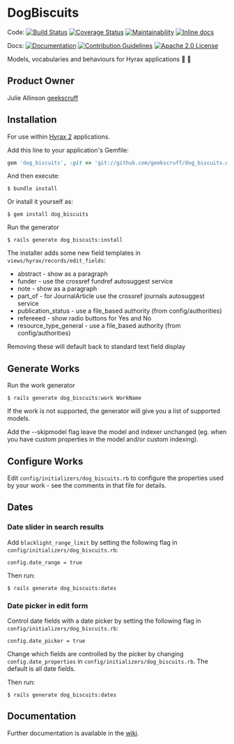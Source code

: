 # DogBiscuits

Code: [![Build Status](https://travis-ci.org/samvera-labs/dog_biscuits.svg?branch=cleanup)](https://travis-ci.org/samvera-labs/dog_biscuits)
[![Coverage Status](https://coveralls.io/repos/github/samvera-labs/dog_biscuits/badge.svg?branch=master)](https://coveralls.io/github/samvera-labs/dog_biscuits?branch=master)
[![Maintainability](https://api.codeclimate.com/v1/badges/10912dcb2451a6c4490c/maintainability)](https://codeclimate.com/github/samvera-labs/dog_biscuits/maintainability)
[![Inline docs](http://inch-ci.org/github/samvera-labs/dog_biscuits.svg?branch=master)](http://inch-ci.org/github/samvera-labs/dog_biscuits)

Docs: 
[![Documentation](http://img.shields.io/badge/DOCUMENTATION-wiki-blue.svg)](https://github.com/samvera-labs/dog_biscuits/wiki)
[![Contribution Guidelines](http://img.shields.io/badge/CONTRIBUTING-Guidelines-blue.svg)](./CONTRIBUTING.md)
[![Apache 2.0 License](http://img.shields.io/badge/APACHE2-license-blue.svg)](./LICENSE)

Models, vocabularies and behaviours for Hyrax applications :dog: :cookie:

## Product Owner

Julie Allinson [geekscruff](https://github.com/geekscruff)

## Installation

For use within [Hyrax 2](https://github.com/samvera/hyrax) applications. 

Add this line to your application's Gemfile:

```ruby
gem 'dog_biscuits', :git => 'git://github.com/geekscruff/dog_biscuits.git'
```

And then execute:

    $ bundle install

Or install it yourself as:

    $ gem install dog_biscuits

Run the generator

    $ rails generate dog_biscuits:install
    
The installer adds some new field templates in `views/hyrax/records/edit_fields`:

* abstract - show as a paragraph
* funder - use the crossref fundref autosuggest service
* note - show as a paragraph
* part_of - for JournalArticle use the crossref journals autosuggest service
* publication_status - use a file_based authority (from config/authorities)
* refereeed - show radio buttons for Yes and No
* resource_type_general - use a file_based authority (from config/authorities)

Removing these will default back to standard text field display

## Generate Works

Run the work generator

    $ rails generate dog_biscuits:work WorkName
    
If the work is not supported, the generator will give you a list of supported models.

Add the --skipmodel flag leave the model and indexer unchanged (eg. when you have custom properties in the model and/or custom indexing).

## Configure Works

Edit `config/initializers/dog_biscuits.rb` to configure the properties used by your work - see the comments in that file for details.

## Dates

### Date slider in search results

Add `blacklight_range_limit` by setting the following flag in `config/initializers/dog_biscuits.rb`:

```
config.date_range = true
```

Then run:

    $ rails generate dog_biscuits:dates

### Date picker in edit form

Control date fields with a date picker by setting the following flag in `config/initializers/dog_biscuits.rb`:

```
config.date_picker = true
```

Change which fields are controlled by the picker by changing `config.date_properties` in `config/initializers/dog_biscuits.rb`. The default is all date fields.
 
Then run:

    $ rails generate dog_biscuits:dates

## Documentation

Further documentation is available in the [wiki](https://github.com/samvera-labs/dog_biscuits/wiki).
